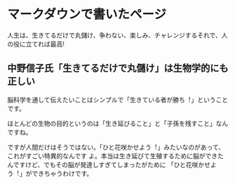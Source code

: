 # マークダウンで書いたページ

⼈⽣は、⽣きてるだけで丸儲け、争わない、楽しみ、チャレンジするそれで、⼈の役に⽴てれば最⾼!


## 中野信⼦⽒「⽣きてるだけで丸儲け」は⽣物学的にも正しい

脳科学を通して伝えたいことはシンプルで「⽣きている者が勝ち︕」ということです。

ほとんどの⽣物の⽬的というのは「⽣き延びること」と「⼦孫を残すこと」なんですね。

ですが⼈間だけはそうではない。「ひと花咲かせよう︕」みたいなのがあって、これがすごい特異的なんです
よ。本当は⽣き延びて⽣殖するために脳ができたんですけど、でもその脳が発達しすぎてしまったがために
「ひと花咲かせよう︕」ができちゃうわけです。
